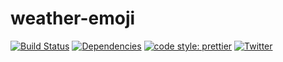 # weather-emoji
[![Build Status](https://travis-ci.com/luctst/weather-emoji.svg?branch=master)](https://travis-ci.com/luctst/)
[![Dependencies](https://img.shields.io/david/luctstweather-emojie.svg?style=popout-square)](https://david-dm.org/luctst/weather-emoji)
[![code style: prettier](https://img.shields.io/badge/code_style-prettier-ff69b4.svg?style=flat-square)](https://github.com/prettier/prettier)
[![Twitter](https://img.shields.io/twitter/follow/luctstt.svg?label=Follow&style=social)](https://twitter.com/luctstt)
